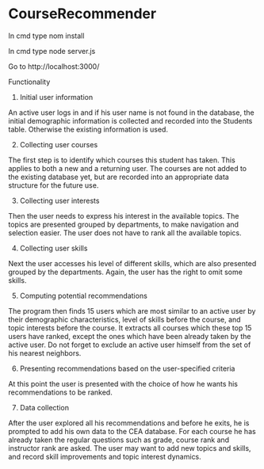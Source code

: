 # CourseRecommender

In cmd type nom install

In cmd type node server.js

Go to http://localhost:3000/



Functionality

1. Initial user information

An active user logs in and if his user name is not found in the database, the initial demographic information is collected and recorded into the Students table. Otherwise the existing information is used.

2. Collecting user courses

The first step is to identify which courses this student has taken. This applies to both a new and a returning user. The courses are not added to the existing database yet, but are recorded into an appropriate data structure for the future use.

3. Collecting user interests

Then the user needs to express his interest in the available topics. The topics are presented grouped by departments, to make navigation and selection easier. The user does not have to rank all the available topics.

4. Collecting user skills

Next the user accesses his level of different skills, which are also presented grouped by the departments. Again, the user has the right to omit some skills.

5. Computing potential recommendations

The program then finds 15 users which are most similar to an active user by their demographic characteristics, level of skills before the course, and topic interests before the course. It extracts all courses which these top 15 users have ranked, except the ones which have been already taken by the active user. Do not forget to exclude an active user himself from the set of his nearest neighbors.

6. Presenting recommendations based on the user-specified criteria

At this point the user is presented with the choice of how he wants his recommendations to be ranked.

7. Data collection

After the user explored all his recommendations and before he exits, he is prompted to add his own data to the CEA database. For each course he has already taken the regular questions such as grade, course rank and instructor rank are asked. The user may want to add new topics and skills, and record skill improvements and topic interest dynamics.
